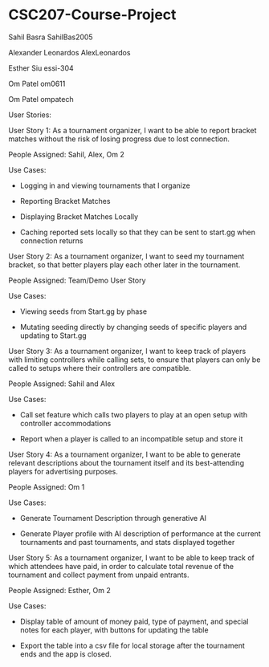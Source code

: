 # CSC207-Course-Project

Sahil Basra SahilBas2005

Alexander Leonardos AlexLeonardos

Esther Siu essi-304

Om Patel om0611

Om Patel ompatech

User Stories:

User Story 1: As a tournament organizer, I want to be able to report bracket matches without the risk of losing progress due to lost connection.

People Assigned: Sahil, Alex, Om 2

Use Cases:

- Logging in and viewing tournaments that I organize

- Reporting Bracket Matches

- Displaying Bracket Matches Locally

- Caching reported sets locally so that they can be sent to start.gg when connection returns

User Story 2: As a tournament organizer, I want to seed my tournament bracket, so that better players play each other later in the tournament.

People Assigned: Team/Demo User Story

Use Cases:

- Viewing seeds from Start.gg by phase

- Mutating seeding directly by changing seeds of specific players and updating to Start.gg

User Story 3: As a tournament organizer, I want to keep track of players with limiting controllers while calling sets, to ensure that players can only be called to setups where their controllers are compatible. 

People Assigned: Sahil and Alex

Use Cases:

- Call set feature which calls two players to play at an open setup with controller accommodations

- Report when a player is called to an incompatible setup and store it

User Story 4: As a tournament organizer, I want to be able to generate relevant descriptions about the tournament itself and its best-attending players for advertising purposes.

People Assigned: Om 1

Use Cases:

- Generate Tournament Description through generative AI

- Generate Player profile with AI description of performance at the current tournaments and past tournaments, and stats displayed together

User Story 5: As a tournament organizer, I want to be able to keep track of which attendees have paid, in order to calculate total revenue of the tournament and collect payment from unpaid entrants.

People Assigned: Esther, Om 2

Use Cases:

- Display table of amount of money paid, type of payment, and special notes for each player, with buttons for updating the table

- Export the table into a csv file for local storage after the tournament ends and the app is closed.
